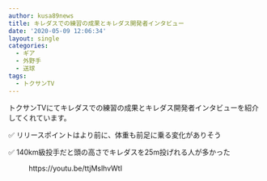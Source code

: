 ```yaml
---
author: kusa89news
title: キレダスでの練習の成果とキレダス開発者インタビュー
date: '2020-05-09 12:06:34'
layout: single
categories:
  - ギア
  - 外野手
  - 送球
tags:
  - トクサンTV
---
```


トクサンTVにてキレダスでの練習の成果とキレダス開発者インタビューを紹介してくれています。

✅ リリースポイントはより前に、体重も前足に乗る変化がありそう

✅ 140km級投手だと頭の高さでキレダスを25m投げれる人が多かった

<figure class="wp-block-embed-youtube wp-block-embed is-type-video is-provider-youtube wp-embed-aspect-16-9 wp-has-aspect-ratio">

<div class="wp-block-embed__wrapper">https://youtu.be/ttjMslhvWtI</div>

</figure>